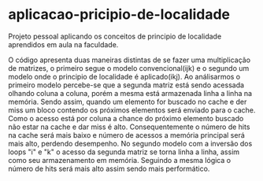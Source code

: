 # aplicacao-pricipio-de-localidade
Projeto pessoal aplicando os conceitos de principio de localidade aprendidos em aula na faculdade.

  O código apresenta duas maneiras distintas de se fazer uma multiplicação de matrizes, o primeiro segue o modelo convencional(ijk) e o segundo um modelo onde o principio de localidade é aplicado(ikj). Ao análisarmos o primeiro modelo percebe-se que a segunda matriz está sendo acessada olhando coluna a coluna, porém a mesma está armazenada linha a linha na memória. Sendo assim, quando um elemento for buscado no cache e der miss um bloco contendo os próximos elementos será enviado para o cache. Como o acesso está por coluna a chance do próximo elemento buscado não estar na cache e dar miss é alto. Consequentemente o número de hits na cache será mais baixo e número de acessos a memória principal será mais alto, perdendo desempenho. 
  No segundo modelo com a inversão dos loops "i" e "k" o acesso da segunda matriz se torna linha a linha, assim como seu armazenamento em memória. Seguindo a mesma lógica o número de hits será mais alto assim sendo mais performático. 
